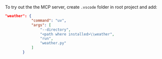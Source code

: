 To try out the the MCP server, create `.vscode` folder in root project and add:

```json
"weather": {
            "command": "uv",
            "args": [
                "--directory",
                "<path where installed>\\weather",
                "run",
                "weather.py"
            ]
        }
```